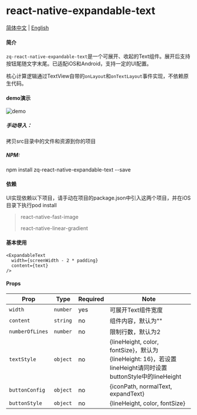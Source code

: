 # react-native-expandable-text

<a href="./README.zh-CN.md">简体中文</a> | <a href="./README.md">English</a>

#### 简介
```zq-react-native-expandable-text```是一个可展开、收起的Text组件。展开后支持按钮尾随文字末尾。已适配iOS和Android，支持一定的UI配置。

核心计算逻辑通过TextView自带的```onLayout```和```onTextLayout```事件实现，不依赖原生代码。

#### demo演示
![demo](./expand.gif)

##### 手动导入：
拷贝src目录中的文件和资源到你的项目

##### NPM:
npm install zq-react-native-expandable-text --save

#### 依赖
UI实现依赖以下项目，请手动在项目的package.json中引入这两个项目，并在iOS目录下执行pod install
>react-native-fast-image
>
>react-native-linear-gradient

#### 基本使用
```
<ExpandableText
  width={screenWidth - 2 * padding}
  content={text}
/>
```

#### Props

| Prop | Type | Required | Note |
|---|---|---|---|
| `width` | `number` | yes | 可展开Text组件宽度
| `content` | `string` | no | 组件内容，默认为""
| `numberOfLines` | `number` | no | 限制行数，默认为2
| `textStyle` | `object` | no | {lineHeight, color, fontSize}，默认为{lineHeight: 16}，若设置lineHeight请同时设置buttonStyle中的lineHeight
| `buttonConfig` | `object` | no | {iconPath, normalText, expandText}
| `buttonStyle` | `object ` | no | {lineHeight, color, fontSize}

